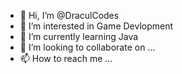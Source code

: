 - 👋 Hi, I’m @DraculCodes
- 👀 I’m interested in Game Devlopment
- 🌱 I’m currently learning Java
- 💞️ I’m looking to collaborate on ...
- 📫 How to reach me ...
